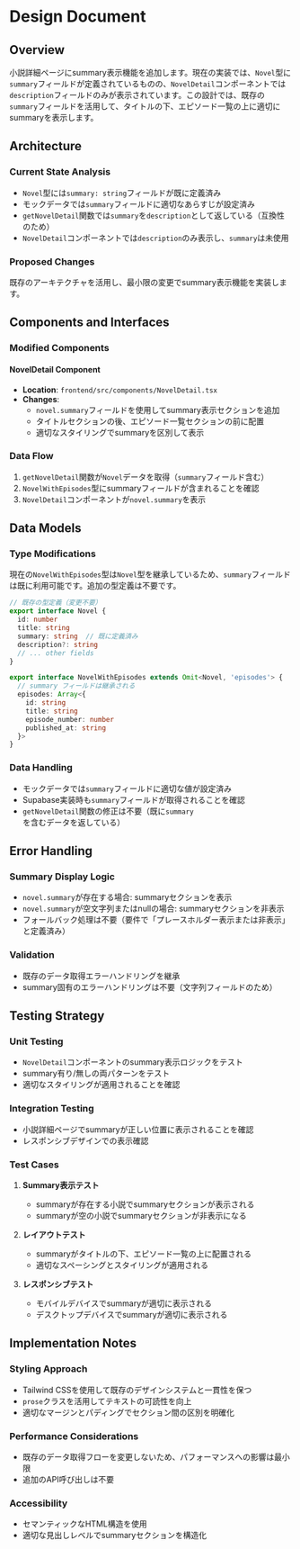 # Design Document

## Overview

小説詳細ページにsummary表示機能を追加します。現在の実装では、`Novel`型に`summary`フィールドが定義されているものの、`NovelDetail`コンポーネントでは`description`フィールドのみが表示されています。この設計では、既存の`summary`フィールドを活用して、タイトルの下、エピソード一覧の上に適切にsummaryを表示します。

## Architecture

### Current State Analysis
- `Novel`型には`summary: string`フィールドが既に定義済み
- モックデータでは`summary`フィールドに適切なあらすじが設定済み
- `getNovelDetail`関数では`summary`を`description`として返している（互換性のため）
- `NovelDetail`コンポーネントでは`description`のみ表示し、`summary`は未使用

### Proposed Changes
既存のアーキテクチャを活用し、最小限の変更でsummary表示機能を実装します。

## Components and Interfaces

### Modified Components

#### NovelDetail Component
- **Location**: `frontend/src/components/NovelDetail.tsx`
- **Changes**: 
  - `novel.summary`フィールドを使用してsummary表示セクションを追加
  - タイトルセクションの後、エピソード一覧セクションの前に配置
  - 適切なスタイリングでsummaryを区別して表示

### Data Flow
1. `getNovelDetail`関数が`Novel`データを取得（`summary`フィールド含む）
2. `NovelWithEpisodes`型にsummaryフィールドが含まれることを確認
3. `NovelDetail`コンポーネントが`novel.summary`を表示

## Data Models

### Type Modifications
現在の`NovelWithEpisodes`型は`Novel`型を継承しているため、`summary`フィールドは既に利用可能です。追加の型定義は不要です。

```typescript
// 既存の型定義（変更不要）
export interface Novel {
  id: number
  title: string
  summary: string  // 既に定義済み
  description?: string
  // ... other fields
}

export interface NovelWithEpisodes extends Omit<Novel, 'episodes'> {
  // summary フィールドは継承される
  episodes: Array<{
    id: string
    title: string
    episode_number: number
    published_at: string
  }>
}
```

### Data Handling
- モックデータでは`summary`フィールドに適切な値が設定済み
- Supabase実装時も`summary`フィールドが取得されることを確認
- `getNovelDetail`関数の修正は不要（既に`summary`を含むデータを返している）

## Error Handling

### Summary Display Logic
- `novel.summary`が存在する場合: summaryセクションを表示
- `novel.summary`が空文字列またはnullの場合: summaryセクションを非表示
- フォールバック処理は不要（要件で「プレースホルダー表示または非表示」と定義済み）

### Validation
- 既存のデータ取得エラーハンドリングを継承
- summary固有のエラーハンドリングは不要（文字列フィールドのため）

## Testing Strategy

### Unit Testing
- `NovelDetail`コンポーネントのsummary表示ロジックをテスト
- summary有り/無しの両パターンをテスト
- 適切なスタイリングが適用されることを確認

### Integration Testing
- 小説詳細ページでsummaryが正しい位置に表示されることを確認
- レスポンシブデザインでの表示確認

### Test Cases
1. **Summary表示テスト**
   - summaryが存在する小説でsummaryセクションが表示される
   - summaryが空の小説でsummaryセクションが非表示になる

2. **レイアウトテスト**
   - summaryがタイトルの下、エピソード一覧の上に配置される
   - 適切なスペーシングとスタイリングが適用される

3. **レスポンシブテスト**
   - モバイルデバイスでsummaryが適切に表示される
   - デスクトップデバイスでsummaryが適切に表示される

## Implementation Notes

### Styling Approach
- Tailwind CSSを使用して既存のデザインシステムと一貫性を保つ
- `prose`クラスを活用してテキストの可読性を向上
- 適切なマージンとパディングでセクション間の区別を明確化

### Performance Considerations
- 既存のデータ取得フローを変更しないため、パフォーマンスへの影響は最小限
- 追加のAPI呼び出しは不要

### Accessibility
- セマンティックなHTML構造を使用
- 適切な見出しレベルでsummaryセクションを構造化
